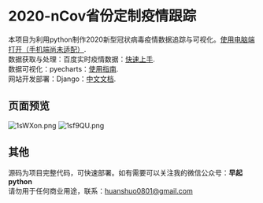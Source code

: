 # 2020-nCov省份定制疫情跟踪
本项目为利用python制作2020新型冠状病毒疫情数据追踪与可视化。[使用电脑端打开（手机端尚未适配）](http://120.55.96.4:8000/index.html/). </br>
数据获取与处理：百度实时疫情数据：[快速上手](https://github.com/liuhuanshuo/zaoqi_study/blob/master/python%E7%9B%B8%E5%85%B3/%E5%88%A9%E7%94%A8request%E7%88%AC%E5%8F%96%E6%95%B0%E6%8D%AE.md).  </br>
数据可视化：pyecharts：[使用指南](https://github.com/liuhuanshuo/zaoqi_study/blob/master/python%E7%9B%B8%E5%85%B3/%E4%BD%BF%E7%94%A8pytecharts%E8%BF%9B%E8%A1%8C%E6%95%B0%E6%8D%AE%E5%8F%AF%E8%A7%86%E5%8C%96.md).  </br>
网站开发部署：Django：[中文文档](https://docs.djangoproject.com/en/3.0/).  </br>
## 页面预览
![1sWXon.png](https://s2.ax1x.com/2020/02/05/1sWXon.png)
![1sf9QU.png](https://s2.ax1x.com/2020/02/05/1sf9QU.png)</br>

## 其他

源码为项目完整代码，可快速部署。如有需要可以关注我的微信公众号：**早起python**</br>
请勿用于任何商业用途，联系：huanshuo0801@gmail.com

